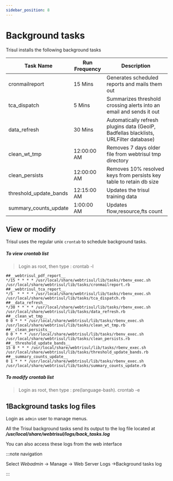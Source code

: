 ```yaml
---
sidebar_position: 8
---
```


# Background tasks

Trisul installs the following background tasks

| Task Name              | Run Frequency | Description                                                                          |
| ---------------------- | ------------- | ------------------------------------------------------------------------------------ |
| cronmailreport         | 15 Mins       | Generates scheduled reports and mails them out                                       |
| tca_dispatch           | 5 Mins        | Summarizes threshold crossing alerts into an email and sends it out                  |
| data_refresh           | 30 Mins       | Automatically refresh plugins data (GeoIP, Badfellas blacklists, URLFilter database) |
| clean_wt_tmp           | 12:00:00 AM   | Removes 7 days older file from webtrisul tmp directory                               |
| clean_persists         | 12:00:00 AM   | Removes 10% resolved keys from persists key table to retain db size                  |
| threshold_update_bands | 12:15:00 AM   | Updates the trisul training data                                                     |
| summary_counts_update  | 1:00:00 AM    | Updates flow,resource,fts count                                                      |

## View or modify

Trisul uses the regular unix `crontab` to schedule background tasks.

##### To view crontab list

> Login as root, then type :
> crontab -l

```
##__webtrisul_pdf_report__
*/15 * * * * /usr/local/share/webtrisul/lib/tasks/rbenv_exec.sh /usr/local/share/webtrisul/lib/tasks/cronmailreport.rb 
##__webtrisul_tca_report__
*/5  * * * * /usr/local/share/webtrisul/lib/tasks/rbenv_exec.sh /usr/local/share/webtrisul/lib/tasks/tca_dispatch.rb 
##__data_refresh__
*/30 * * * * /usr/local/share/webtrisul/lib/tasks/rbenv_exec.sh /usr/local/share/webtrisul/lib/tasks/data_refresh.rb 
##__clean_wt_tmp__
0 0 * * * /usr/local/share/webtrisul/lib/tasks/rbenv_exec.sh /usr/local/share/webtrisul/lib/tasks/clean_wt_tmp.rb 
##__clean_persists__
0 0 * * * /usr/local/share/webtrisul/lib/tasks/rbenv_exec.sh /usr/local/share/webtrisul/lib/tasks/clean_persists.rb 
##__threshold_update_bands__
15 0 * * * /usr/local/share/webtrisul/lib/tasks/rbenv_exec.sh /usr/local/share/webtrisul/lib/tasks/threshold_update_bands.rb 
##__summary_counts_update__
0 1 * * * /usr/local/share/webtrisul/lib/tasks/rbenv_exec.sh /usr/local/share/webtrisul/lib/tasks/summary_counts_update.rb
```

##### To modify crontab list

> Login as root, then type : pre(language-bash). crontab -e

## 1Background tasks log files

Login as `admin` user to manage menus.

All the Trisul background tasks send its output to the log file located
at  ***/usr/local/share/webtrisul/logs/back_tasks.log***

You can also access these logs from the web interface

:::note navigation

Select *Webadmin* -\> Manage -\> Web Server Logs -\>Background tasks log

:::
